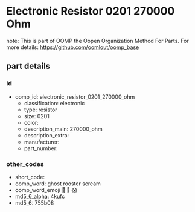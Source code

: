 # Electronic Resistor 0201 270000 Ohm  

note: This is part of OOMP the Oopen Organization Method For Parts. For more details: https://github.com/oomlout/oomp_base

##  part details





### id
* oomp_id: electronic_resistor_0201_270000_ohm
  * classification: electronic
  * type: resistor
  * size: 0201
  * color: 
  * description_main: 270000_ohm
  * description_extra: 
  * manufacturer: 
  * part_number: 

### other_codes
* short_code: 
* oomp_word: ghost rooster scream
* oomp_word_emoji :ghost: :rooster: :scream:
* md5_6_alpha: 4kufc
* md5_6: 755b08